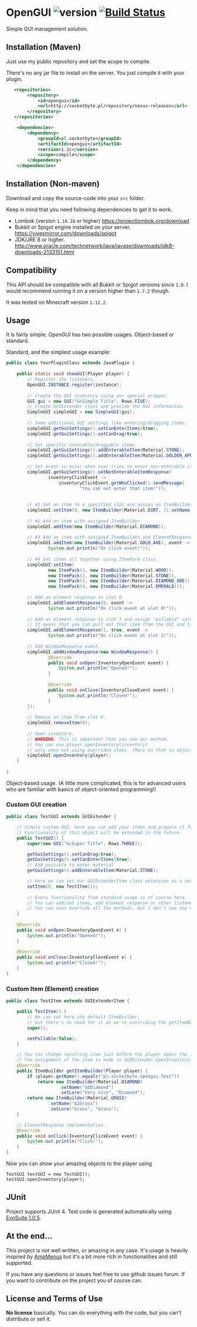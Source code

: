 # OpenGUI ![version](https://img.shields.io/badge/version-1.1c-blue.svg) [![Build Status](https://travis-ci.org/SocketByte/OpenGUI.svg?branch=master)](https://travis-ci.org/SocketByte/OpenGUI)
Simple GUI management solution.

## Installation (Maven)
Just use my public repository and set the scope to compile. 

There's no any jar file to install on the server. You just compile it with your plugin.
```xml
   <repositories>
        <repository>
            <id>opengui</id>
            <url>http://socketbyte.pl/repository/nexus-releases</url>
        </repository>
   </repositories>
```
```xml
    <dependencies>
        <dependency>
            <groupId>pl.socketbyte</groupId>
            <artifactId>opengui</artifactId>
            <version>1.1c</version>
            <scope>compile</scope>
        </dependency>
    </dependencies>
```
## Installation (Non-maven)
Download and copy the source-code into your `src` folder.

Keep in mind that you need following dependencies to get it to work.
- Lombok (version `1.16.18` or higher) https://projectlombok.org/download
- Bukkit or Spigot engine installed on your server. https://yivesmirror.com/downloads/spigot
- JDK/JRE 8 or higher. http://www.oracle.com/technetwork/java/javase/downloads/jdk8-downloads-2133151.html
## Compatibility
This API should be compatible with all Bukkit or Spigot
versions since `1.0`. 
I would recommend running it on a version higher than `1.7.2` though.

It was tested on Minecraft version `1.12.2`.
## Usage
It is fairly simple. *OpenGUI* has two possible usages. Object-based or standard.

Standard, and the simplest usage example:
```java
public class YourPluginClass extends JavaPlugin {
    
    public static void showGUI(Player player) {
        // Register the listeners.
        OpenGUI.INSTANCE.register(instance);
        
        // Create the GUI inventory using our special wrapper.
        GUI gui = new GUI("&cSimple Title", Rows.FIVE);
        // Create GUIExtender class and provide the GUI information.
        SimpleGUI simpleGUI = new SimpleGUI(gui);
        
        // Some additional GUI settings like entering/dragging items.
        simpleGUI.getGuiSettings().setCanEnterItems(true);
        simpleGUI.getGuiSettings().setCanDrag(true);
        
        // Set specific enterable/draggable items
        simpleGUI.getGuiSettings().addEnterableItem(Material.STONE);
        simpleGUI.getGuiSettings().addEnterableItem(Material.GOLDEN_APPLE, 1);
        
        // Set event to occur when user tries to enter non-enterable item
        simpleGUI.getGuiSettings().setNotEnterableItemResponse(
                inventoryClickEvent -> 
                    inventoryClickEvent.getWhoClicked().sendMessage(
                            "You can not enter that item!"));
        
        
        // #1 Set an item to a specified slot and assign an ItemBuilder
        simpleGUI.setItem(0, new ItemBuilder(Material.DIRT, 1).setName("&aTest!"));
        
        // #2 Add an item with assigned ItemBuilder
        simpleGUI.addItem(new ItemBuilder(Material.DIAMOND));
        
        // #3 Add an item with assigned ItemBuilder and ElementResponse event. (onClick)
        simpleGUI.addItem(new ItemBuilder(Material.GOLD_AXE), event ->
                System.out.println("On click event!"));
        
        // #4 Set items all together using ItemPack class.
        simpleGUI.setItem(
                new ItemPack(1, new ItemBuilder(Material.WOOD)),
                new ItemPack(2, new ItemBuilder(Material.STONE)),
                new ItemPack(3, new ItemBuilder(Material.DIAMOND_ORE)),
                new ItemPack(4, new ItemBuilder(Material.EMERALD)));
        
        // Add an element response to slot 0.
        simpleGUI.addElementResponse(0, event ->
                System.out.println("On click event at slot 0!"));
        
        // Add an element response to slot 1 and assign "pullable" value.
        // It means that you can pull out that item from the GUI and take it with you.
        simpleGUI.addElementResponse(1, true, event ->
                System.out.println("On click event at slot 1!"));
        
        // Add WindowResponse event.
        simpleGUI.addWindowResponse(new WindowResponse() {
                @Override
                public void onOpen(InventoryOpenEvent event) {
                    System.out.println("Opened!");
                }
        
                @Override
                public void onClose(InventoryCloseEvent event) {
                    System.out.println("Closed!");
                }
        });
        
        // Remove an item from slot 0.
        simpleGUI.removeItem(0);
        
        // Open inventory.
        // WARNING: This is important that you use our method.
        // You can use player.openInventory(inventory)
        // only when not using overrided items. (More on that in object-based usage)
        simpleGUI.openInventory(player);
    }
    
}
```

Object-based usage. (A little more complicated, this is for advanced users who are familiar with basics of object-oriented programming!)
### Custom GUI creation
```java
public class TestGUI extends GUIExtender {

    // Simple custom GUI, here you can add your items and prepare it for show.
    // Functionality of this object will be extended in the future.
    public TestGUI() {
        super(new GUI("&cSuper Title", Rows.THREE));

        getGuiSettings().setCanDrag(true);
        getGuiSettings().setCanEnterItems(true);
        // Add possible to enter material
        getGuiSettings().addEnterableItem(Material.STONE);

        // Here we can set our GUIExtenderItem class extension as a normal item.
        setItem(0, new TestItem());
        
        // Every functionality from standard usage is of course here.
        // You can add/set items, add element response or other listeners.
        // You can even override all the methods, but I don't see any useful outcomes of this.
    }
    
    @Override
    public void onOpen(InventoryOpenEvent e) {
        System.out.println("Opened!");
    }
    
    @Override
    public void onClose(InventoryCloseEvent e) {
        System.out.println("Closed!");
    }
}


```
### Custom Item (Element) creation
```java
public class TestItem extends GUIExtenderItem {

    public TestItem() {
        // We can set here the default ItemBuilder,
        // but there's no need for it as we're overriding the getItemBuilder method
        super();

        setPullable(false);
    }

    // You can change resulting item just before the player opens the inventory.
    // The assignment of the item is made in GUIExtender.openInventory(player) method.
    @Override
    public ItemBuilder getItemBuilder(Player player) {
        if (player.getName().equals("pl.socketbyte.opengui.Test"))
            return new ItemBuilder(Material.DIAMOND)
                    .setName("&bDiamond")
                    .setLore("Very nice", "Diamond");
        return new ItemBuilder(Material.GRASS)
                .setName("&2Grass")
                .setLore("Gross", "Grass");
    }

    // ElementResponse implementation.
    @Override
    public void onClick(InventoryClickEvent event) {
        System.out.println("Click!");
    }
}

```
Now you can show your amazing objects to the player using
```
TestGUI testGUI = new TestGUI();
testGUI.openInventory(player);
```
## JUnit
Project supports JUnit 4.
Test code is generated automatically using [EvoSuite 1.0.5](http://www.evosuite.org).

## At the end...
This project is not well written, or amazing in any case. It's usage is heavily inspired by [AmpMenus](https://github.com/Amperial/AmpMenus)
but it's a bit more rich in functionalities and still supported.

If you have any questions or issues feel free to use github issues forum.
If you want to contribute on the project you of course can.

## License and Terms of Use
**No license** basically. You can do everything with the code, but you can't distribute or sell it.
